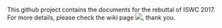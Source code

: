 This github project contains the documents for the rebuttal of ISWC 2017. For more details, please check the wiki page ![](https://github.com/renxiangnan/ISWC_2017_Reference/wiki), thank you.
